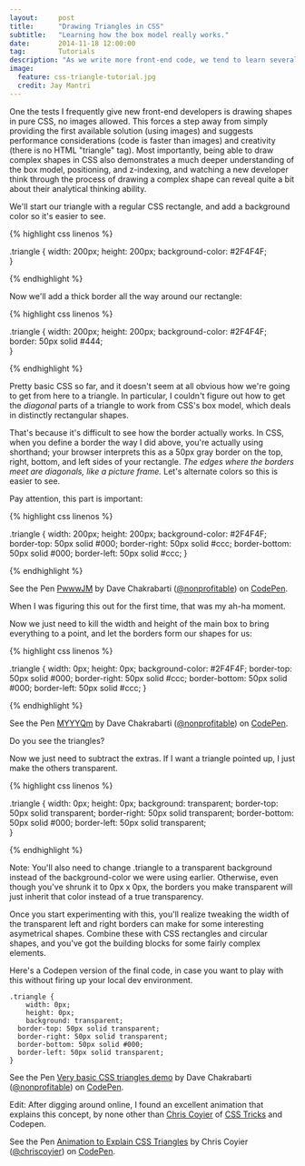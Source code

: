 ```yaml
---
layout:     post
title:      "Drawing Triangles in CSS"
subtitle:   "Learning how the box model really works."
date:       2014-11-18 12:00:00
tag: 		Tutorials
description: "As we write more front-end code, we tend to learn several ways to solve any given problem. As a result, we grow increasingly confident about our ability to <em>solve</em> a problem, and less confident that we've architected the <em>correct</em> solution to that problem."
image:
  feature: css-triangle-tutorial.jpg
  credit: Jay Mantri
---
```


<p>One the tests I frequently give new front-end developers is drawing shapes in pure CSS, no images allowed. This forces a step away from simply providing the first available solution (using images) and suggests performance considerations (code is faster than images) and creativity (there is no HTML "triangle" tag). Most importantly, being able to draw complex shapes in CSS also demonstrates a much deeper understanding of the box model, positioning, and z-indexing, and watching a new developer think through the process of drawing a complex shape can reveal quite a bit about their analytical thinking ability.</p>

<p>We'll start our triangle with a regular CSS rectangle, and add a background color so it's easier to see.</p>

{% highlight css linenos %}

.triangle {
	width: 200px;
	height: 200px;
	background-color: #2F4F4F;	
}


{% endhighlight %}

<p>Now we'll add a thick border all the way around our rectangle:</p>

{% highlight css linenos %}

.triangle {
	width: 200px;
	height: 200px;
	background-color: #2F4F4F;
	border: 50px solid #444;	
}


{% endhighlight %}

<p>Pretty basic CSS so far, and it doesn't seem at all obvious how we're going to get from here to a triangle. In particular, I couldn't figure out how to get the <em>diagonal</em> parts of a triangle to work from CSS's box model, which deals in distinctly rectangular shapes. </p>

<p>That's because it's difficult to see how the border actually works. In CSS, when you define a border the way I did above, you're actually using shorthand; your browser interprets this as a 50px gray border on the top, right, bottom, and left sides of your rectangle. <em>The edges where the borders meet are diagonals, like a picture frame.</em> Let's alternate colors so this is easier to see.</p>

<p>Pay attention, this part is important:</p>

{% highlight css linenos %}

.triangle {
	width: 200px;
	height: 200px;
	background-color: #2F4F4F;
  	border-top: 50px solid #000;
  	border-right: 50px solid #ccc;
  	border-bottom: 50px solid #000;
  	border-left: 50px solid #ccc;
}


{% endhighlight %}

<p data-height="361" data-theme-id="10130" data-slug-hash="PwwwJM" data-default-tab="result" data-user="nonprofitable" class='codepen'>See the Pen <a href='http://codepen.io/nonprofitable/pen/PwwwJM/'>PwwwJM</a> by Dave Chakrabarti (<a href='http://codepen.io/nonprofitable'>@nonprofitable</a>) on <a href='http://codepen.io'>CodePen</a>.</p>
<script async src="//assets.codepen.io/assets/embed/ei.js"></script>
<span class="caption text-muted">When I was figuring this out for the first time, that was my ah-ha moment.</span>

<p>Now we just need to kill the width and height of the main box to bring everything to a point, and let the borders form our shapes for us:</p>

{% highlight css linenos %}

.triangle {
	width: 0px;
	height: 0px;
	background-color: #2F4F4F;
  	border-top: 50px solid #000;
  	border-right: 50px solid #ccc;
  	border-bottom: 50px solid #000;
  	border-left: 50px solid #ccc;
}

{% endhighlight %}

<p data-height="268" data-theme-id="10130" data-slug-hash="MYYYQm" data-default-tab="result" data-user="nonprofitable" class='codepen'>See the Pen <a href='http://codepen.io/nonprofitable/pen/MYYYQm/'>MYYYQm</a> by Dave Chakrabarti (<a href='http://codepen.io/nonprofitable'>@nonprofitable</a>) on <a href='http://codepen.io'>CodePen</a>.</p>
<script async src="//assets.codepen.io/assets/embed/ei.js"></script>
<span class="caption text-muted">Do you see the triangles?</span>

<p>Now we just need to subtract the extras. If I want a triangle pointed up, I just make the others transparent.</p>

{% highlight css linenos %}

.triangle {
	width: 0px;
	height: 0px;
	background: transparent;
  	border-top: 50px solid transparent;
  	border-right: 50px solid transparent;
  	border-bottom: 50px solid #000;
  	border-left: 50px solid transparent;  
}

{% endhighlight %}

<p>Note: You'll also need to change .triangle to a transparent background instead of the background-color we were using earlier. Otherwise, even though you've shrunk it to 0px x 0px, the borders you make transparent will just inherit that color instead of a true transparency.</p>

<p>Once you start experimenting with this, you'll realize tweaking the width of the transparent left and right borders can make for some interesting asymetrical shapes. Combine these with CSS rectangles and circular shapes, and you've got the building blocks for some fairly complex elements.</p>

<p>Here's a Codepen version of the final code, in case you want to play with this without firing up your local dev environment. </p>

<div data-height="268" data-theme-id="10130" data-slug-hash="yyLmwo" data-default-tab="css" data-user="nonprofitable" class='codepen'><pre><code>.triangle {
	width: 0px;
	height: 0px;
	background: transparent;
  border-top: 50px solid transparent;
  border-right: 50px solid transparent;
  border-bottom: 50px solid #000;
  border-left: 50px solid transparent;  
}</code></pre>
<p>See the Pen <a href='http://codepen.io/nonprofitable/pen/yyLmwo/'>Very basic CSS triangles demo</a> by Dave Chakrabarti (<a href='http://codepen.io/nonprofitable'>@nonprofitable</a>) on <a href='http://codepen.io'>CodePen</a>.</p>
</div><script async src="//assets.codepen.io/assets/embed/ei.js"></script>

<p>Edit: After digging around online, I found an excellent animation that explains this concept, by none other than <a href="http://chriscoyier.net/">Chris Coyier</a> of <a href="http://css-tricks.com/">CSS Tricks</a> and Codepen.</p>

<p data-height="304" data-theme-id="10130" data-slug-hash="lotjh" data-default-tab="result" data-user="chriscoyier" class='codepen'>See the Pen <a href='http://codepen.io/chriscoyier/pen/lotjh/'>Animation to Explain CSS Triangles</a> by Chris Coyier (<a href='http://codepen.io/chriscoyier'>@chriscoyier</a>) on <a href='http://codepen.io'>CodePen</a>.</p>
<script async src="//assets.codepen.io/assets/embed/ei.js"></script> 
